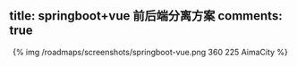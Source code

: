 title: springboot+vue 前后端分离方案
comments: true
---

<p align="center">
{% img  /roadmaps/screenshots/springboot-vue.png 360 225 AimaCity %}
</p>

